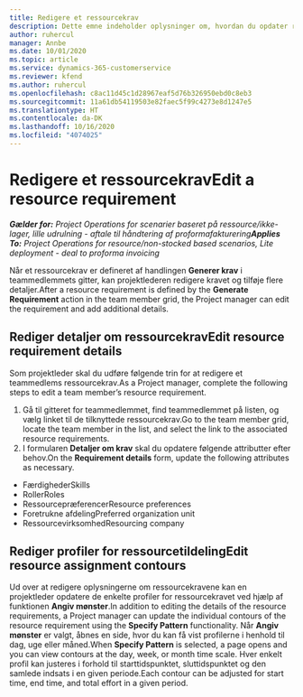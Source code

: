 ```yaml
---
title: Redigere et ressourcekrav
description: Dette emne indeholder oplysninger om, hvordan du opdater ressourcekravsoplysninger.
author: ruhercul
manager: Annbe
ms.date: 10/01/2020
ms.topic: article
ms.service: dynamics-365-customerservice
ms.reviewer: kfend
ms.author: ruhercul
ms.openlocfilehash: c8ac11d45c1d28967eaf5d76b326950ebd0c8eb3
ms.sourcegitcommit: 11a61db54119503e82faec5f99c4273e8d1247e5
ms.translationtype: HT
ms.contentlocale: da-DK
ms.lasthandoff: 10/16/2020
ms.locfileid: "4074025"
---
```

# <a name="edit-a-resource-requirement"></a><span data-ttu-id="f849b-103">Redigere et ressourcekrav</span><span class="sxs-lookup"><span data-stu-id="f849b-103">Edit a resource requirement</span></span>

<span data-ttu-id="f849b-104">_**Gælder for:** Project Operations for scenarier baseret på ressource/ikke-lager, lille udrulning - aftale til håndtering af proformafakturering_</span><span class="sxs-lookup"><span data-stu-id="f849b-104">_**Applies To:** Project Operations for resource/non-stocked based scenarios, Lite deployment - deal to proforma invoicing_</span></span>

<span data-ttu-id="f849b-105">Når et ressourcekrav er defineret af handlingen **Generer krav** i teammedlemmets gitter, kan projektlederen redigere kravet og tilføje flere detaljer.</span><span class="sxs-lookup"><span data-stu-id="f849b-105">After a resource requirement is defined by the **Generate Requirement** action in the team member grid, the Project manager can edit the requirement and add additional details.</span></span>

## <a name="edit-resource-requirement-details"></a><span data-ttu-id="f849b-106">Rediger detaljer om ressourcekrav</span><span class="sxs-lookup"><span data-stu-id="f849b-106">Edit resource requirement details</span></span>

<span data-ttu-id="f849b-107">Som projektleder skal du udføre følgende trin for at redigere et teammedlems ressourcekrav.</span><span class="sxs-lookup"><span data-stu-id="f849b-107">As a Project manager, complete the following steps to edit a team member’s resource requirement.</span></span>

1. <span data-ttu-id="f849b-108">Gå til gitteret for teammedlemmet, find teammedlemmet på listen, og vælg linket til de tilknyttede ressourcekrav.</span><span class="sxs-lookup"><span data-stu-id="f849b-108">Go to the team member grid, locate the team member in the list, and select the link to the associated resource requirements.</span></span>
2. <span data-ttu-id="f849b-109">I formularen **Detaljer om krav** skal du opdatere følgende attributter efter behov.</span><span class="sxs-lookup"><span data-stu-id="f849b-109">On the **Requirement details** form, update the following attributes as necessary.</span></span>

- <span data-ttu-id="f849b-110">Færdigheder</span><span class="sxs-lookup"><span data-stu-id="f849b-110">Skills</span></span>
- <span data-ttu-id="f849b-111">Roller</span><span class="sxs-lookup"><span data-stu-id="f849b-111">Roles</span></span>
- <span data-ttu-id="f849b-112">Ressourcepræferencer</span><span class="sxs-lookup"><span data-stu-id="f849b-112">Resource preferences</span></span>
- <span data-ttu-id="f849b-113">Foretrukne afdeling</span><span class="sxs-lookup"><span data-stu-id="f849b-113">Preferred organization unit</span></span>
- <span data-ttu-id="f849b-114">Ressourcevirksomhed</span><span class="sxs-lookup"><span data-stu-id="f849b-114">Resourcing company</span></span>

## <a name="edit-resource-assignment-contours"></a><span data-ttu-id="f849b-115">Rediger profiler for ressourcetildeling</span><span class="sxs-lookup"><span data-stu-id="f849b-115">Edit resource assignment contours</span></span>

<span data-ttu-id="f849b-116">Ud over at redigere oplysningerne om ressourcekravene kan en projektleder opdatere de enkelte profiler for ressourcekravet ved hjælp af funktionen **Angiv mønster**.</span><span class="sxs-lookup"><span data-stu-id="f849b-116">In addition to editing the details of the resource requirements, a Project manager can update the individual contours of the resource requirement using the **Specify Pattern** functionality.</span></span> <span data-ttu-id="f849b-117">Når **Angiv mønster** er valgt, åbnes en side, hvor du kan få vist profilerne i henhold til dag, uge eller måned.</span><span class="sxs-lookup"><span data-stu-id="f849b-117">When **Specify Pattern** is selected, a page opens and you can view contours at the day, week, or month time scale.</span></span> <span data-ttu-id="f849b-118">Hver enkelt profil kan justeres i forhold til starttidspunktet, sluttidspunktet og den samlede indsats i en given periode.</span><span class="sxs-lookup"><span data-stu-id="f849b-118">Each contour can be adjusted for start time, end time, and total effort in a given period.</span></span>